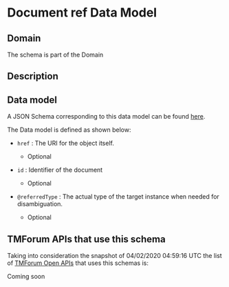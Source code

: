 # Document ref Data Model

## Domain

The  schema is part of the  Domain

## Description



## Data model

A JSON Schema corresponding to this data model can be found
[here](https://github.com/tmforum-rand/schemas/blob/candidates/Common/DocumentRef.schema.json).

The Data model is defined as shown below:

- `href` : The URI for the object itself.

  - Optional


- `id` : Identifier of the document

  - Optional


- `@referredType` : The actual type of the target instance when needed for disambiguation.

  - Optional






## TMForum APIs that use this schema

Taking into consideration the snapshot of 04/02/2020 04:59:16 UTC the list of [TMForum Open APIs](https://www.tmforum.org/open-apis/) that uses this schemas is:

Coming soon